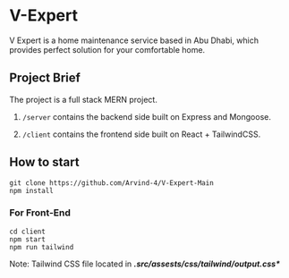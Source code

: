 # V-Expert

V Expert is a home maintenance service based in Abu Dhabi, which provides perfect solution for your comfortable home.

## Project Brief

The project is a full stack MERN project.

1. `/server` contains the backend side built on Express and Mongoose.

2. `/client` contains the frontend side built on React + TailwindCSS.

## How to start

`git clone https://github.com/Arvind-4/V-Expert-Main` \
`npm install`

### For Front-End

`cd client` \
`npm start` \
`npm run tailwind` 

Note: Tailwind CSS file located in ___.src/assests/css/tailwind/output.css*___
